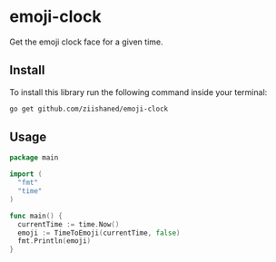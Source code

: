 # emoji-clock

Get the emoji clock face for a given time.

## Install

To install this library run the following command inside your terminal:

```bash
go get github.com/ziishaned/emoji-clock
```

## Usage

```go
package main

import (
  "fmt"
  "time"
)

func main() {
  currentTime := time.Now()
  emoji := TimeToEmoji(currentTime, false)
  fmt.Println(emoji)
}
```
